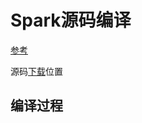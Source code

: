 # Spark源码编译

[参考](http://spark.apache.org/docs/1.6.1/building-spark.html)

源码[下载](http://archive.apache.org/dist/spark/)位置

## 编译过程
